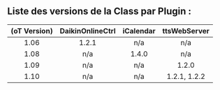 ## Liste des versions de la Class par Plugin : 

| (oT Version) | DaikinOnlineCtrl | iCalendar | ttsWebServer |
|:------------:|:----------------:|:---------:|:------------:|
| 1.06         | 1.2.1            | n/a       | n/a          |
| 1.08         | n/a              | 1.4.0     | n/a          |
| 1.09         | n/a              | n/a       | 1.2.0        |
| 1.10         | n/a              | n/a       | 1.2.1, 1.2.2 |
